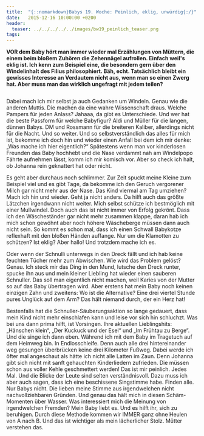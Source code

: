 ```yaml
---
title:  "{::nomarkdown}Babys 19. Woche: Peinlich, eklig, unwürdig{:/}"
date:   2015-12-16 10:00:00 +0200
header:
  teaser: ../../../../../images/bw19_peinlich_teaser.png
tags:
---
```

**VOR dem Baby hört man immer wieder mal Erzählungen von Müttern, die einem beim bloßem Zuhören die Zehennägel aufrollen. Einfach weil's eklig ist. Ich kenn zum Beispiel eine, die besondern gern über den Windelinhalt des Filius philosophiert. Bäh, echt. Tatsächlich bleibt ein gewisses Interesse an Verdautem nicht aus, wenn man so einen Zwerg hat. Aber muss man das wirklich ungefragt mit jedem teilen?**

<figure>
  <img src="../../../../../images/bw19_peinlich.jpg" alt="">
  <figcaption></figcaption>
</figure>

Dabei mach ich mir selbst ja auch Gedanken um Windeln. Genau wie die anderen Muttis. Die machen da eine wahre Wissenschaft draus. Welche Pampers für jeden Anlass? Jahaaa, da gibt es Unterschiede. Und wer hat die beste Passform für welche Babyfigur? Aldi und Müller für die langen, dünnen Babys. DM und Rossmann für die breiteren Kaliber, allerdings nicht für die Nacht. Und so weiter. Und so selbstverständlich das alles für mich ist, bekomme ich doch hin und wieder einen Anfall bei dem ich mir denke: „Was mache ich hier eigentlich?“ Spätestens wenn man vor kinderlosen Freunden das Baby hochhebt und die Nase verdammt nah am Windelpopo Fährte aufnehmen lässt, komm ich mir komisch vor. Aber so check ich halt, ob Johanna rein geknattert hat oder nicht.

Es geht aber durchaus noch schlimmer. Zur Zeit spuckt meine Kleine zum Beispiel viel und es gibt Tage, da bekomme ich den Geruch vergorener Milch gar nicht mehr aus der Nase. Das Kind viermal am Tag umziehen? Mach ich hin und wieder. Geht ja nicht anders. Da hilft auch das größte Lätzchen irgendwann nicht weiter. Mich selbst schütze ich bestmöglich mit einer Mullwindel. Doch auch das ist nicht immer von Erfolg gekrönt. Dass ich den Wäscheständer gar nicht mehr zusammen klappe, daran hab ich mich schon gewöhnt aber noch höhere Wäscheberge müssen dann auch nicht sein. So kommt es schon mal, dass ich einen Schwall Babykotze reflexhaft mit den bloßen Händen auffange. Nur um die Klamotten zu schützen? Ist eklig? Aber hallo! Und trotzdem mache ich es.

Oder wenn der Schnulli unterwegs in den Dreck fällt und ich hab keine feuchten Tücher mehr zum Abwischen. Wie wird das Problem gelöst? Genau. Ich steck mir das Ding in den Mund, lutsche den Dreck runter, spucke ihn aus und mein kleiner Liebling hat wieder einen sauberen Schnuller. Das soll man eigentlich nicht machen, weil Karies von der Mutter so auf das Baby übertragen wird. Aber erstens hat mein Baby noch keinen einzigen Zahn und zweitens: Wo ist die Alternative? Eine drei viertel Stunde pures Unglück auf dem Arm? Das hält niemand durch, der ein Herz hat!

Bestenfalls hat die Schnuller-Säuberungsaktion so lange gedauert, dass mein Kind nicht mehr einschlafen kann und leise vor sich hin schluchzt. Was bei uns dann prima hilft, ist Vorsingen. Ihre aktuellen Lieblingshits: „Hänschen klein“, „Der Kuckuck und der Esel“ und „Im Frühtau zu Berge“. Und die singe ich dann eben. Während ich mit dem Baby im Tragetuch auf dem Heimweg bin. In Endlosschleife. Denn auch alle drei hintereinander weg gesungen überbrücken keine drei Kilometer Fußweg. Dabei werde ich öfter mal angeschaut als hätte ich nicht alle Latten im Zaun. Denn Johanna gibt sich nicht mit sanft gehauchten Kinderliedern zufrieden. Die müssen schon aus voller Kehle geschmettert werden! Das ist mir peinlich. Jedes Mal. Und die Blicke der Leute sind selten verständnisvoll. Dazu muss ich aber auch sagen, dass ich eine beschissene Singstimme habe. Finden alle. Nur Babys nicht. Die lieben meine Stimme aus irgendwelchen nicht nachvollziehbaren Gründen. Und genau das hält mich in diesen Schäm-Momenten über Wasser. Was interessiert mich die Meinung von irgendwelchen Fremden? Mein Baby liebt es. Und es hilft ihr, sich zu beruhigen. Durch diese Methode kommen wir IMMER ganz ohne Heulen von A nach B. Und das ist wichtiger als mein lächerlicher Stolz. Mütter verstehen das.